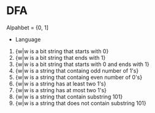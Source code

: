 # DFA

Alpahbet = {0, 1]
- Language 
1. {w|w is a bit string that starts with 0}
2. {w|w is a bit string that ends with 1}
3. {w|w is a bit string that starts with 0 and ends with 1}
4. {w|w is a string that containg odd number of 1's}
5. {w|w is a string that containg even number of 0's}
6. {w|w is a string has at least two 1's}
7. {w|w is a string has at most two 1's}
8. {w|w is a string that contain substring 101}
9. {w|w is a string that does not contain substring 101}
